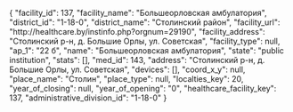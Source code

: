 {
    "facility_id": 137,
    "facility_name": "Большеорловская амбулатория",
    "district_id": "1-18-0",
    "district_name": "Столинский район",
    "facility_url": "http:\/\/healthcare.by\/instinfo.php?orgnum=29190",
    "facility_address": "Столинский р-н, д. Большие Орлы, ул. Советская",
    "facility_type": null,
    "ap_1": "22 б",
    "name": "Большеорловская амбулатория",
    "state": "public institution",
    "stats": [],
    "med_id": 143,
    "address": "Столинский р-н, д. Большие Орлы, ул. Советская",
    "devices": [],
    "coord_x_y": null,
    "place_name": "Столин",
    "place_type": null,
    "localties_key": 20,
    "year_of_closing": null,
    "year_of_opening": "0",
    "healthcare_facility_key": 137,
    "administrative_division_id": "1-18-0"
}